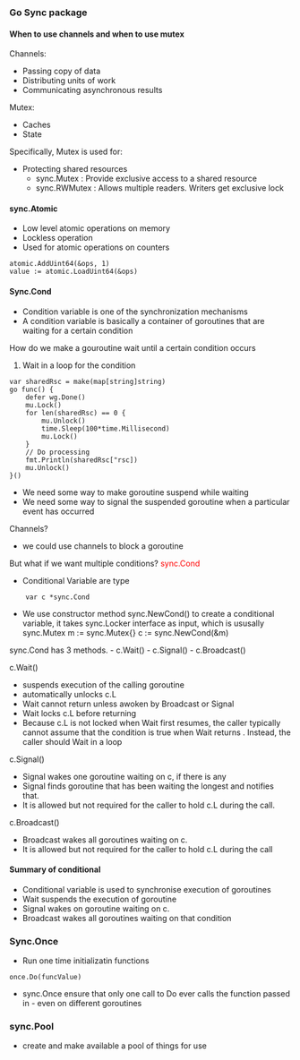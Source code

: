 ### Go Sync package

#### When to use channels and when to use mutex

Channels:
- Passing copy of data
- Distributing units of work
- Communicating asynchronous results

Mutex:
- Caches
- State

Specifically, Mutex is used for:

- Protecting shared resources
  - sync.Mutex : Provide exclusive access to a shared resource
  - sync.RWMutex : Allows multiple readers. Writers get exclusive lock


#### sync.Atomic

- Low level atomic operations on memory
- Lockless operation
- Used for atomic operations on counters

```
atomic.AddUint64(&ops, 1)
value := atomic.LoadUint64(&ops)
```

#### Sync.Cond

- Condition variable is one of the synchronization mechanisms
- A condition variable is basically a container of goroutines that are waiting for a certain condition

How do we make a gouroutine wait until a certain condition occurs
1. Wait in a loop for the condition

```
var sharedRsc = make(map[string]string)
go func() {
    defer wg.Done()
    mu.Lock()
    for len(sharedRsc) == 0 {
        mu.Unlock()
        time.Sleep(100*time.Millisecond)
        mu.Lock()
    }
    // Do processing
    fmt.Println(sharedRsc["rsc])
    mu.Unlock()
}()
```

- We need some way to make goroutine suspend while waiting
- We need some way to signal the suspended goroutine when a particular event has occurred

Channels?
- we could use channels to block a goroutine

But what if we want multiple conditions? <span style="color:red"> sync.Cond </span>
- Conditional Variable are type
```
    var c *sync.Cond
```

- We use constructor method sync.NewCond() to create a conditional variable, it takes sync.Locker interface as input, which is ususally sync.Mutex
    m := sync.Mutex{}
    c := sync.NewCond(&m)

sync.Cond has 3 methods.
    - c.Wait()
    - c.Signal()
    - c.Broadcast()

c.Wait()
- suspends execution of the calling goroutine
- automatically unlocks c.L
- Wait cannot return unless awoken by Broadcast or Signal
- Wait locks c.L before returning
- Because c.L is not locked when Wait first resumes, the caller typically cannot assume that the condition is true when Wait returns . Instead, the caller should Wait in a loop

c.Signal()
- Signal wakes one goroutine waiting on c, if there is any
- Signal finds goroutine that has been waiting the longest and notifies that.
- It is allowed but not required for the caller to hold c.L during the call.

c.Broadcast()
- Broadcast wakes all goroutines waiting on c.
- It is allowed but not required for the caller to hold c.L during the call

#### Summary of conditional
- Conditional variable is used to synchronise execution of goroutines
- Wait suspends the execution of goroutine
- Signal wakes on goroutine waiting on c.
- Broadcast wakes all goroutines waiting on that condition

### Sync.Once

- Run one time initializatin functions
```
once.Do(funcValue)
```

- sync.Once ensure that only one call to Do ever calls the function passed in - even on different goroutines

### sync.Pool 
- create and make available a pool of things for use